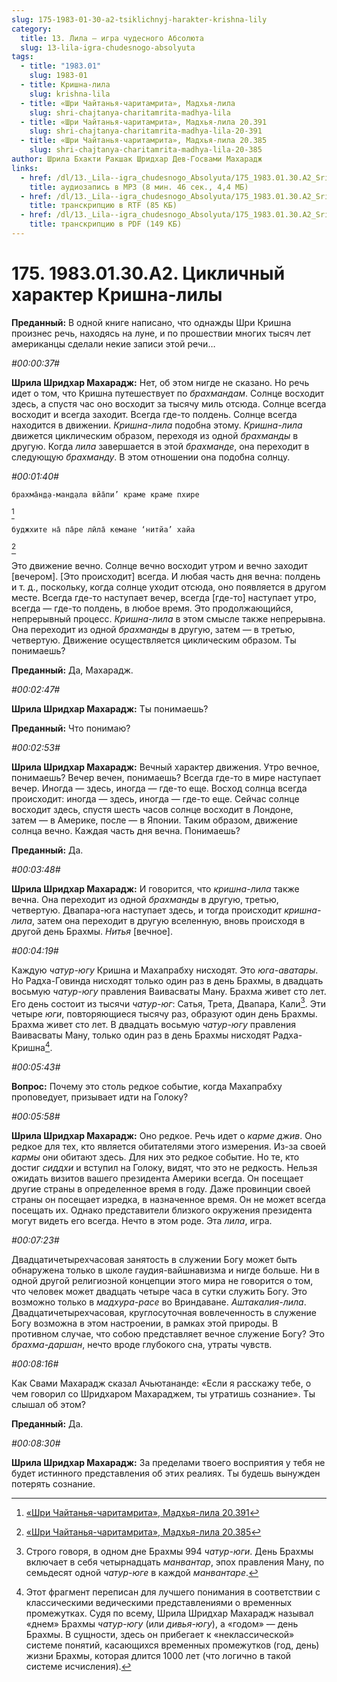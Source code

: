 ```yaml
---
slug: 175-1983-01-30-a2-tsiklichnyj-harakter-krishna-lily
category:
  title: 13. Лила — игра чудесного Абсолюта
  slug: 13-lila-igra-chudesnogo-absolyuta
tags:
  - title: "1983.01"
    slug: 1983-01
  - title: Кришна-лила
    slug: krishna-lila
  - title: «Шри Чайтанья-чаритамрита», Мадхья-лила
    slug: shri-chajtanya-charitamrita-madhya-lila
  - title: «Шри Чайтанья-чаритамрита», Мадхья-лила 20.391
    slug: shri-chajtanya-charitamrita-madhya-lila-20-391
  - title: «Шри Чайтанья-чаритамрита», Мадхья-лила 20.385
    slug: shri-chajtanya-charitamrita-madhya-lila-20-385
author: Шрила Бхакти Ракшак Шридхар Дев-Госвами Махарадж
links:
  - href: /dl/13._Lila--igra_chudesnogo_Absolyuta/175_1983.01.30.A2_SridharMj_Ciklichniy_harakter_Krishna-lily.mp3
    title: аудиозапись в MP3 (8 мин. 46 сек., 4,4 МБ)
  - href: /dl/13._Lila--igra_chudesnogo_Absolyuta/175_1983.01.30.A2_SridharMj_Ciklichniy_harakter_Krishna-lily.rtf
    title: транскрипцию в RTF (85 КБ)
  - href: /dl/13._Lila--igra_chudesnogo_Absolyuta/175_1983.01.30.A2_SridharMj_Ciklichniy_harakter_Krishna-lily.pdf
    title: транскрипцию в PDF (149 КБ)
---
```


# 175. 1983.01.30.A2. Цикличный характер Кришна-лилы

**Преданный:** В одной книге написано, что однажды Шри Кришна произнес речь, находясь на луне, и по прошествии многих тысяч лет американцы сделали некие записи этой речи…

*#00:00:37#*

**Шрила Шридхар Махарадж:** Нет, об этом нигде не сказано. Но речь идет о том, что Кришна путешествует по *брахмандам*. Солнце восходит здесь, а спустя час оно восходит за тысячу миль отсюда. Солнце всегда восходит и всегда заходит. Всегда где-то полдень. Солнце всегда находится в движении. *Кришна-лила* подобна этому. *Кришна-лила* движется циклическим образом, переходя из одной *брахманды* в другую. Когда *лила* завершается в этой *брахманде*, она переходит в следующую *брахманду*. В этом отношении она подобна солнцу.

*#00:01:40#*

    брахма̄н̣д̣а-ман̣д̣ала вйа̄пи’ краме краме пхире
[^_ftn1]

    буджхите на̄ па̄ре лӣла̄ кемане ‘нитйа’ хайа
[^_ftn2]

Это движение вечно. Солнце вечно восходит утром и вечно заходит [вечером]. [Это происходит] всегда. И любая часть дня вечна: полдень и т. д., поскольку, когда солнце уходит отсюда, оно появляется в другом месте. Всегда где-то наступает вечер, всегда [где-то] наступает утро, всегда — где-то полдень, в любое время. Это продолжающийся, непрерывный процесс. *Кришна-лила* в этом смысле также непрерывна. Она переходит из одной *брахманды* в другую, затем — в третью, четвертую. Движение осуществляется циклическим образом. Ты понимаешь?

**Преданный:** Да, Махарадж.

*#00:02:47#*

**Шрила Шридхар Махарадж:** Ты понимаешь?

**Преданный:** Что понимаю?

*#00:02:53#*

**Шрила Шридхар Махарадж:** Вечный характер движения. Утро вечное, понимаешь? Вечер вечен, понимаешь? Всегда где-то в мире наступает вечер. Иногда — здесь, иногда — где-то еще. Восход солнца всегда происходит: иногда — здесь, иногда — где-то еще. Сейчас солнце восходит здесь, спустя шесть часов солнце восходит в Лондоне, затем — в Америке, после — в Японии. Таким образом, движение солнца вечно. Каждая часть дня вечна. Понимаешь?

**Преданный:** Да.

*#00:03:48#*

**Шрила Шридхар Махарадж:** И говорится, что *кришна-лила* также вечна. Она переходит из одной *брахманды* в другую, третью, четвертую. Двапара-юга наступает здесь, и тогда происходит *кришна-лила*, затем она переходит в другую вселенную, вновь происходя в другой день Брахмы. *Нитья* [вечное].

*#00:04:19#*

Каждую *чатур-югу* Кришна и Махапрабху нисходят. Это *юга-аватары*. Но Радха-Говинда нисходят только один раз в день Брахмы, в двадцать восьмую *чатур-югу* правления Ваивасваты Ману. Брахма живет сто лет. Его день состоит из тысячи *чатур-юг*: Сатья, Трета, Двапара, Кали[^_ftn3]. Эти четыре *юги*, повторяющиеся тысячу раз, образуют один день Брахмы. Брахма живет сто лет. В двадцать восьмую *чатур-югу* правления Ваивасваты Ману, только один раз в день Брахмы нисходят Радха-Кришна[^_ftn4].

*#00:05:43#*

**Вопрос:** Почему это столь редкое событие, когда Махапрабху проповедует, призывает идти на Голоку?

*#00:05:58#*

**Шрила Шридхар Махарадж:** Оно редкое. Речь идет о *карме джив*. Оно редкое для тех, кто является обитателями этого измерения. Из-за своей *кармы* они обитают здесь. Для них это редкое событие. Но те, кто достиг *сиддхи* и вступил на Голоку, видят, что это не редкость. Нельзя ожидать визитов вашего президента Америки всегда. Он посещает другие страны в определенное время в году. Даже провинции своей страны он посещает изредка, в назначенное время. Он не может всегда посещать их. Однако представители близкого окружения президента могут видеть его всегда. Нечто в этом роде. Эта *лила*, игра.

*#00:07:23#*

Двадцатичетырехчасовая занятость в служении Богу может быть обнаружена только в школе гаудия-вайшнавизма и нигде больше. Ни в одной другой религиозной концепции этого мира не говорится о том, что человек может двадцать четыре часа в сутки служить Богу. Это возможно только в *мадхура-расе* во Вриндаване. *Аштакалия-лила*. Двадцатичетырехчасовая, круглосуточная вовлеченность в служение Богу возможна в этом настроении, в рамках этой природы. В противном случае, что собою представляет вечное служение Богу? Это *брахма-даршан*, нечто вроде глубокого сна, утраты чувств.

*#00:08:16#*

Как Свами Махарадж сказал Ачьютананде: «Если я расскажу тебе, о чем говорил со Шридхаром Махараджем, ты утратишь сознание». Ты слышал об этом?

**Преданный:** Да.

*#00:08:30#*

**Шрила Шридхар Махарадж:** За пределами твоего восприятия у тебя не будет истинного представления об этих реалиях. Ты будешь вынужден потерять сознание.



[^_ftn1]: [«Шри Чайтанья-чаритамрита», Мадхья-лила 20.391](../notes/shri-chajtanya-charitamrita-madhya-lila/shri-chajtanya-charitamrita-madhya-lila-20-391.md)

[^_ftn2]: [«Шри Чайтанья-чаритамрита», Мадхья-лила 20.385](../notes/shri-chajtanya-charitamrita-madhya-lila/shri-chajtanya-charitamrita-madhya-lila-20-385.md)

[^_ftn3]: Строго говоря, в одном дне Брахмы 994 *чатур-юги*. День Брахмы включает в себя четырнадцать *манвантар*, эпох правления Ману, по семьдесят одной *чатур-юге* в каждой *манвантаре*.

[^_ftn4]: Этот фрагмент переписан для лучшего понимания в соответствии с классическими ведическими представлениями о временных промежутках. Судя по всему, Шрила Шридхар Махарадж называл «днем» Брахмы *чатур-югу* (или *дивья-югу*), а «годом» — день Брахмы. В сущности, здесь он прибегает к «неклассической» системе понятий, касающихся временных промежутков (год, день) жизни Брахмы, которая длится 1000 лет (что логично в такой системе исчисления).

